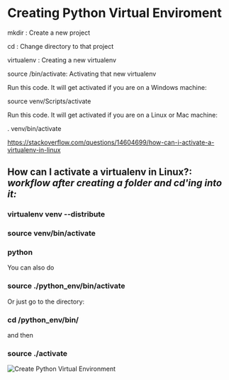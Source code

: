 
# Creating Python Virtual Enviroment

mkdir <YOURPROJECT>: Create a new project

cd <YOURPROJECT>: Change directory to that project

virtualenv <NEWVIRTUALENV>: Creating a new virtualenv

source <NEWVIRTUALENV>/bin/activate: Activating that new virtualenv

Run this code. It will get activated if you are on a Windows machine:

source venv/Scripts/activate

Run this code. It will get activated if you are on a Linux or Mac machine:

. venv/bin/activate

  
  https://stackoverflow.com/questions/14604699/how-can-i-activate-a-virtualenv-in-linux

## How can I activate a virtualenv in Linux?: *workflow after creating a folder and cd'ing into it:*

### virtualenv venv --distribute



### source venv/bin/activate
### python
You can also do

### source ./python_env/bin/activate <br>
Or just go to the directory:

### cd /python_env/bin/  <br>
and then

### source ./activate
  
  ![Create Python Virtual Environment](https://user-images.githubusercontent.com/102698850/235342862-04b8be3e-6a55-42b5-943f-48e8b02eb2f1.png)
